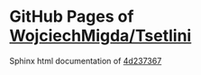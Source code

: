 GitHub Pages of [WojciechMigda/Tsetlini](https://github.com/WojciechMigda/Tsetlini.git)
===
Sphinx html documentation of [4d237367](https://github.com/WojciechMigda/Tsetlini/tree/4d237367683d6b440de9c44eaab1fe0c3734de98)
